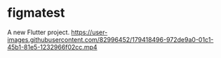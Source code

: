 # figmatest

A new Flutter project.
https://user-images.githubusercontent.com/82996452/179418496-972de9a0-01c1-45b1-81e5-1232966f02cc.mp4
